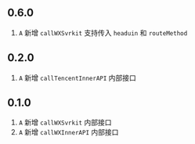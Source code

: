 ## 0.6.0

1. `A` 新增 `callWXSvrkit` 支持传入 `headuin` 和 `routeMethod`

## 0.2.0

1. `A` 新增 `callTencentInnerAPI` 内部接口

## 0.1.0

1. `A` 新增 `callWXSvrkit` 内部接口
2. `A` 新增 `callWXInnerAPI` 内部接口
